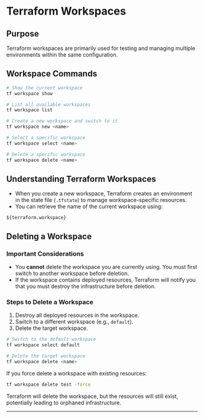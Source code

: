 # Terraform Workspaces

## Purpose
Terraform workspaces are primarily used for testing and managing multiple environments within the same configuration.

## Workspace Commands

```sh
# Show the current workspace
tf workspace show

# List all available workspaces
tf workspace list

# Create a new workspace and switch to it
tf workspace new <name>

# Select a specific workspace
tf workspace select <name>

# Delete a specific workspace
tf workspace delete <name>
```

## Understanding Terraform Workspaces
- When you create a new workspace, Terraform creates an environment in the state file (`.tfstate`) to manage workspace-specific resources.
- You can retrieve the name of the current workspace using:

```hcl
${terraform.workspace}
```

## Deleting a Workspace
### Important Considerations
- You **cannot** delete the workspace you are currently using. You must first switch to another workspace before deletion.
- If the workspace contains deployed resources, Terraform will notify you that you must destroy the infrastructure before deletion.

### Steps to Delete a Workspace
1. Destroy all deployed resources in the workspace.
2. Switch to a different workspace (e.g., `default`).
3. Delete the target workspace.

```sh
# Switch to the default workspace
tf workspace select default

# Delete the target workspace
tf workspace delete <name>
```

If you force delete a workspace with existing resources:
```sh
tf workspace delete test -force
```
Terraform will delete the workspace, but the resources will still exist, potentially leading to orphaned infrastructure.

---